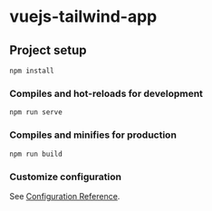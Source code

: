 # vuejs-tailwind-app

## Project setup
```
npm install
```

### Compiles and hot-reloads for development
```
npm run serve
```


### Compiles and minifies for production
```
npm run build
```

### Customize configuration
See [Configuration Reference](https://cli.vuejs.org/config/).

